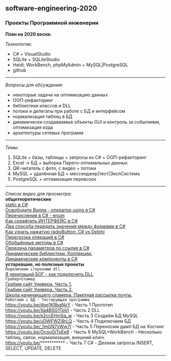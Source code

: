 ## software-engineering-2020
### Проекты Программной инженерии


__План на 2020 весна:__  

_Технологии:_  
* C# + VisualStudio  
* SQLite + SQLiteStudio  
* Heidi, WorkBench, phpMyAdmin + MySQL|PostgreSQL  
* github  

---  

_Вопросы для обсуждения:_
* некоторые задачи на оптимизацию данных
* ООП-рефакторинг
* библиотеки классов и DLL
* потоки и делегаты при работе с БД и интерфейсом
* нормализация таблиц в БД
* динамически создаваемые объекты GUI и контроль за событиями, оптимизация кода
* архитектуры сетевых программ

---  

_Темы:_
1) SQLite + базы, таблицы + запросы из C# + ООП-рефакторинг  
2) Excel -> БД + выборка Парето-оптимальных данных  
3) QR-читатель с фото, с видео + потоки  
4) MySQL + удалённая БД + мессенджер|тест|ЭкспСистема  
5) PostgreSQL + оптимизация перевозок  

---  

_Список видео для просмотра:_  
__общетеоретические__  
[static в C#](https://youtu.be/Lh6b6NsWFys)   
[Освободите Вилли - оператор using в C#](https://youtu.be/VDSOvAuhwlo)   
[Перечисления в C# - enum](https://youtu.be/vz3sj8O820E)  
[Как скрафтить ИНТЕРФЕЙС в C#](https://youtu.be/vz3sj8O820E)  
[Два способа передать значения между формами в C#](https://youtu.be/vz3sj8O820E)  
[Как узнать нажатую radioButton: C# vs Delphi](https://youtu.be/vz3sj8O820E)  
[Перегрузка операций в C#](https://youtu.be/vz3sj8O820E)  
[Обобщённые методы в C#](https://youtu.be/vz3sj8O820E)  
[Передача параметров по ссылке в C#](https://youtu.be/vz3sj8O820E)  
[Динамические библиотеки. Коллекции.](https://youtu.be/vz3sj8O820E)  
[Динамические компоненты в C#](https://youtu.be/vz3sj8O820E)  
__устаревшие, но полезные проекты__  
`Подключаем стороннюю dll`  
[Я черепаший БОГ - как подключить DLL](https://youtu.be/lVKKYWzr8uc)  
`Грабер+Спамер`  
[Грабим сайт Универа. Часть 1.](https://youtu.be/Bbens2jvZak)  
[Грабим сайт Универа. Часть 2.](https://youtu.be/YlBtHfZO5yw)  
[Школа начинающего спамера. Пакетная рассылка почты.](https://youtu.be/lVKKYWzr8uc)  
`Работаем с БД - Тестирующая программа`  
https://youtu.be/dgq1K9baNxY	- Часть 1 Прототип  
https://youtu.be/Xa4BSG1TpVI	- Часть 2 DLL  
https://youtu.be/e2ccEHmSa_w	- Часть 3 Создаём БД MySQL  
https://youtu.be/uDWFWZi9rLQ	- Часть 4 Подключаем БД  
https://youtu.be/_1mGN7vWw7I	- Часть 5 Переносим дамп БД на Хостинг  
https://youtu.be/OcouGiTxEe8	- Часть 6 MySQL+WorkBench - Несколько таблиц, связи, нормализация, внешний ключ.  
https://youtu.be/***********	- Часть 7 C# - Делаем запросы INSERT, SELECT, UPDATE, DELETE  
   
---  
